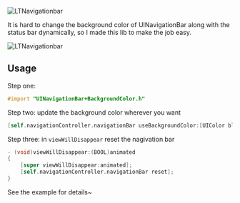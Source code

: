![LTNavigationbar](https://cocoapod-badges.herokuapp.com/v/LTNavigationbar/badge.png)

It is hard to change the background color of UINavigationBar along with the status bar dynamically, so I made this lib to make the job easy.

![LTNavigationbar](https://raw.githubusercontent.com/ltebean/LTNavigationBar/master/demo.gif)

## Usage

Step one:
```objective-c
#import "UINavigationBar+BackgroundColor.h"
```

Step two: update the background color wherever you want
```objective-c
[self.navigationController.navigationBar useBackgroundColor:[UIColor blueColor]];
```

Step three: in `viewWillDisappear` reset the nagivation bar
```objective-c
- (void)viewWillDisappear:(BOOL)animated
{
    [super viewWillDisappear:animated];
    [self.navigationController.navigationBar reset];
}
```

See the example for details~ 